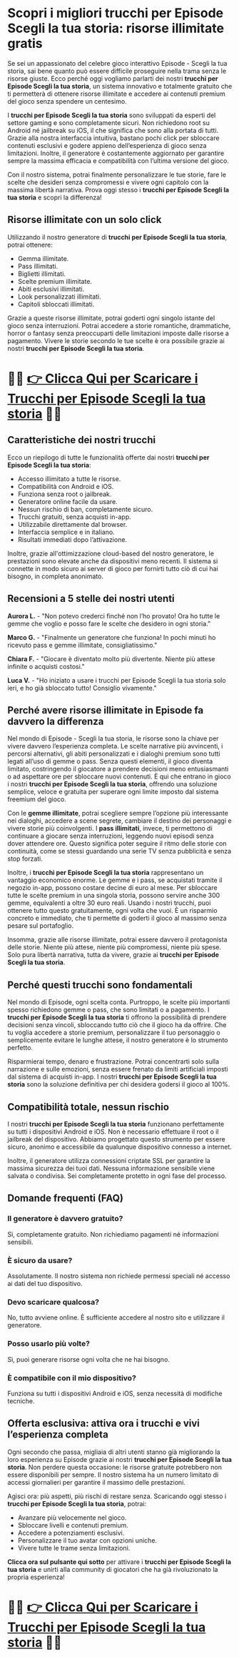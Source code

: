 <h1>Scopri i migliori trucchi per Episode Scegli la tua storia: risorse illimitate gratis</h1>

<p>Se sei un appassionato del celebre gioco interattivo Episode - Scegli la tua storia, sai bene quanto può essere difficile proseguire nella trama senza le risorse giuste. Ecco perché oggi vogliamo parlarti dei nostri <strong>trucchi per Episode Scegli la tua storia</strong>, un sistema innovativo e totalmente gratuito che ti permetterà di ottenere risorse illimitate e accedere ai contenuti premium del gioco senza spendere un centesimo.</p>

<p>I <strong>trucchi per Episode Scegli la tua storia</strong> sono sviluppati da esperti del settore gaming e sono completamente sicuri. Non richiedono root su Android né jailbreak su iOS, il che significa che sono alla portata di tutti. Grazie alla nostra interfaccia intuitiva, bastano pochi click per sbloccare contenuti esclusivi e godere appieno dell’esperienza di gioco senza limitazioni. Inoltre, il generatore è costantemente aggiornato per garantire sempre la massima efficacia e compatibilità con l’ultima versione del gioco.</p>

<p>Con il nostro sistema, potrai finalmente personalizzare le tue storie, fare le scelte che desideri senza compromessi e vivere ogni capitolo con la massima libertà narrativa. Prova oggi stesso i <strong>trucchi per Episode Scegli la tua storia</strong> e scopri la differenza!</p>

<h2>Risorse illimitate con un solo click</h2>

<p>Utilizzando il nostro generatore di <strong>trucchi per Episode Scegli la tua storia</strong>, potrai ottenere:</p>

<ul>
  <li>Gemma illimitate.</li>
  <li>Pass illimitati.</li>
  <li>Biglietti illimitati.</li>
  <li>Scelte premium illimitate.</li>
  <li>Abiti esclusivi illimitati.</li>
  <li>Look personalizzati illimitati.</li>
  <li>Capitoli sbloccati illimitati.</li>
</ul>

<p>Grazie a queste risorse illimitate, potrai goderti ogni singolo istante del gioco senza interruzioni. Potrai accedere a storie romantiche, drammatiche, horror o fantasy senza preoccuparti delle limitazioni imposte dalle risorse a pagamento. Vivere le storie secondo le tue scelte è ora possibile grazie ai nostri <strong>trucchi per Episode Scegli la tua storia</strong>.</p>

# 🔴🔴 **[👉 Clicca Qui per Scaricare i Trucchi per Episode Scegli la tua storia](https://tinyurl.com/GameMobileOn)** 🔴🔴

<h2>Caratteristiche dei nostri trucchi</h2>

<p>Ecco un riepilogo di tutte le funzionalità offerte dai nostri <strong>trucchi per Episode Scegli la tua storia</strong>:</p>

<ul>
  <li>Accesso illimitato a tutte le risorse.</li>
  <li>Compatibilità con Android e iOS.</li>
  <li>Funziona senza root o jailbreak.</li>
  <li>Generatore online facile da usare.</li>
  <li>Nessun rischio di ban, completamente sicuro.</li>
  <li>Trucchi gratuiti, senza acquisti in-app.</li>
  <li>Utilizzabile direttamente dal browser.</li>
  <li>Interfaccia semplice e in italiano.</li>
  <li>Risultati immediati dopo l’attivazione.</li>
</ul>

<p>Inoltre, grazie all'ottimizzazione cloud-based del nostro generatore, le prestazioni sono elevate anche da dispositivi meno recenti. Il sistema si connette in modo sicuro ai server di gioco per fornirti tutto ciò di cui hai bisogno, in completa anonimato.</p>

<h2>Recensioni a 5 stelle dei nostri utenti</h2>

<p><strong>Aurora L.</strong> - "Non potevo crederci finché non l’ho provato! Ora ho tutte le gemme che voglio e posso fare le scelte che desidero in ogni storia."</p>
<p><strong>Marco G.</strong> - "Finalmente un generatore che funziona! In pochi minuti ho ricevuto pass e gemme illimitate, consigliatissimo."</p>
<p><strong>Chiara F.</strong> - "Giocare è diventato molto più divertente. Niente più attese infinite o acquisti costosi."</p>
<p><strong>Luca V.</strong> - "Ho iniziato a usare i trucchi per Episode Scegli la tua storia solo ieri, e ho già sbloccato tutto! Consiglio vivamente."</p>

<h2>Perché avere risorse illimitate in Episode fa davvero la differenza</h2>

<p>Nel mondo di Episode - Scegli la tua storia, le risorse sono la chiave per vivere davvero l’esperienza completa. Le scelte narrative più avvincenti, i percorsi alternativi, gli abiti personalizzati e i dialoghi premium sono tutti legati all’uso di gemme o pass. Senza questi elementi, il gioco diventa limitato, costringendo il giocatore a prendere decisioni meno entusiasmanti o ad aspettare ore per sbloccare nuovi contenuti. È qui che entrano in gioco i nostri <strong>trucchi per Episode Scegli la tua storia</strong>, offrendo una soluzione semplice, veloce e gratuita per superare ogni limite imposto dal sistema freemium del gioco.</p>

<p>Con le <strong>gemme illimitate</strong>, potrai scegliere sempre l’opzione più interessante nei dialoghi, accedere a scene segrete, cambiare il destino dei personaggi e vivere storie più coinvolgenti. I <strong>pass illimitati</strong>, invece, ti permettono di continuare a giocare senza interruzioni, leggendo nuovi episodi senza dover attendere ore. Questo significa poter seguire il ritmo delle storie con continuità, come se stessi guardando una serie TV senza pubblicità e senza stop forzati.</p>

<p>Inoltre, i <strong>trucchi per Episode Scegli la tua storia</strong> rappresentano un vantaggio economico enorme. Le gemme e i pass, se acquistati tramite il negozio in-app, possono costare decine di euro al mese. Per sbloccare tutte le scelte premium in una singola storia, possono servire anche 300 gemme, equivalenti a oltre 30 euro reali. Usando i nostri trucchi, puoi ottenere tutto questo gratuitamente, ogni volta che vuoi. È un risparmio concreto e immediato, che ti permette di goderti il gioco al massimo senza pesare sul portafoglio.</p>

<p>Insomma, grazie alle risorse illimitate, potrai essere davvero il protagonista delle storie. Niente più attese, niente più compromessi, niente più spese. Solo pura libertà narrativa, tutta da vivere, grazie ai <strong>trucchi per Episode Scegli la tua storia</strong>.</p>

<h2>Perché questi trucchi sono fondamentali</h2>

<p>Nel mondo di Episode, ogni scelta conta. Purtroppo, le scelte più importanti spesso richiedono gemme o pass, che sono limitati o a pagamento. I <strong>trucchi per Episode Scegli la tua storia</strong> ti offrono la possibilità di prendere decisioni senza vincoli, sbloccando tutto ciò che il gioco ha da offrire. Che tu voglia accedere a storie premium, personalizzare il tuo personaggio o semplicemente evitare le lunghe attese, il nostro generatore è lo strumento perfetto.</p>

<p>Risparmierai tempo, denaro e frustrazione. Potrai concentrarti solo sulla narrazione e sulle emozioni, senza essere frenato da limiti artificiali imposti dal sistema di acquisti in-app. I nostri <strong>trucchi per Episode Scegli la tua storia</strong> sono la soluzione definitiva per chi desidera godersi il gioco al 100%.</p>

<h2>Compatibilità totale, nessun rischio</h2>

<p>I nostri <strong>trucchi per Episode Scegli la tua storia</strong> funzionano perfettamente su tutti i dispositivi Android e iOS. Non è necessario effettuare il root o il jailbreak del dispositivo. Abbiamo progettato questo strumento per essere sicuro, anonimo e accessibile da qualunque dispositivo connesso a internet.</p>

<p>Inoltre, il generatore utilizza connessioni criptate SSL per garantire la massima sicurezza dei tuoi dati. Nessuna informazione sensibile viene salvata o condivisa. Sei completamente protetto in ogni fase del processo.</p>

<h2>Domande frequenti (FAQ)</h2>

<h3>Il generatore è davvero gratuito?</h3>
<p>Sì, completamente gratuito. Non richiediamo pagamenti né informazioni sensibili.</p>

<h3>È sicuro da usare?</h3>
<p>Assolutamente. Il nostro sistema non richiede permessi speciali né accesso ai dati del tuo dispositivo.</p>

<h3>Devo scaricare qualcosa?</h3>
<p>No, tutto avviene online. È sufficiente accedere al nostro sito e utilizzare il generatore.</p>

<h3>Posso usarlo più volte?</h3>
<p>Sì, puoi generare risorse ogni volta che ne hai bisogno.</p>

<h3>È compatibile con il mio dispositivo?</h3>
<p>Funziona su tutti i dispositivi Android e iOS, senza necessità di modifiche tecniche.</p>

<h2>Offerta esclusiva: attiva ora i trucchi e vivi l’esperienza completa</h2>

<p>Ogni secondo che passa, migliaia di altri utenti stanno già migliorando la loro esperienza su Episode grazie ai nostri <strong>trucchi per Episode Scegli la tua storia</strong>. Non perdere questa occasione: le risorse gratuite potrebbero non essere disponibili per sempre. Il nostro sistema ha un numero limitato di accessi giornalieri per garantire il massimo delle prestazioni.</p>

<p>Agisci ora: più aspetti, più rischi di restare senza. Scaricando oggi stesso i <strong>trucchi per Episode Scegli la tua storia</strong>, potrai:</p>

<ul>
  <li>Avanzare più velocemente nel gioco.</li>
  <li>Sbloccare livelli e contenuti premium.</li>
  <li>Accedere a potenziamenti esclusivi.</li>
  <li>Personalizzare il tuo avatar con opzioni uniche.</li>
  <li>Vivere tutte le trame senza limitazioni.</li>
</ul>

<p><strong>Clicca ora sul pulsante qui sotto</strong> per attivare i <strong>trucchi per Episode Scegli la tua storia</strong> e unirti alla community di giocatori che ha già rivoluzionato la propria esperienza!</p>

# 🔴🔴 **[👉 Clicca Qui per Scaricare i Trucchi per Episode Scegli la tua storia](https://tinyurl.com/GameMobileOn)** 🔴🔴
